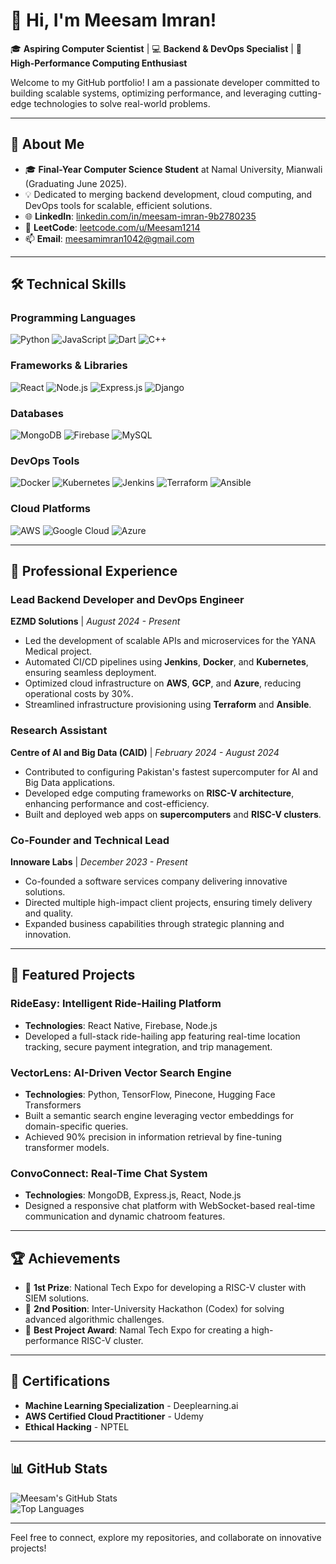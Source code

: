 # 👋 Hi, I'm Meesam Imran!

🎓 **Aspiring Computer Scientist** | 💻 **Backend & DevOps Specialist** | 🚀 **High-Performance Computing Enthusiast**

Welcome to my GitHub portfolio! I am a passionate developer committed to building scalable systems, optimizing performance, and leveraging cutting-edge technologies to solve real-world problems.

---

## 🌟 About Me

- 🎓 **Final-Year Computer Science Student** at Namal University, Mianwali (Graduating June 2025).
- 💡 Dedicated to merging backend development, cloud computing, and DevOps tools for scalable, efficient solutions.
- 🌐 **LinkedIn**: [linkedin.com/in/meesam-imran-9b2780235](https://www.linkedin.com/in/meesam-imran-9b2780235/)
- 🧠 **LeetCode**: [leetcode.com/u/Meesam1214](https://leetcode.com/u/Meesam1214/)
- 📫 **Email**: [meesamimran1042@gmail.com](mailto:meesamimran1042@gmail.com)

---

## 🛠️ Technical Skills

### Programming Languages

![Python](https://img.shields.io/badge/-Python-3776AB?style=flat&logo=python&logoColor=white) ![JavaScript](https://img.shields.io/badge/-JavaScript-F7DF1E?style=flat&logo=javascript&logoColor=black) ![Dart](https://img.shields.io/badge/-Dart-0175C2?style=flat&logo=dart&logoColor=white) ![C++](https://img.shields.io/badge/-C++-00599C?style=flat&logo=cplusplus&logoColor=white)

### Frameworks & Libraries

![React](https://img.shields.io/badge/-React-61DAFB?style=flat&logo=react&logoColor=black) ![Node.js](https://img.shields.io/badge/-Node.js-339933?style=flat&logo=node.js&logoColor=white) ![Express.js](https://img.shields.io/badge/-Express.js-000000?style=flat&logo=express&logoColor=white) ![Django](https://img.shields.io/badge/-Django-092E20?style=flat&logo=django&logoColor=white)

### Databases

![MongoDB](https://img.shields.io/badge/-MongoDB-47A248?style=flat&logo=mongodb&logoColor=white) ![Firebase](https://img.shields.io/badge/-Firebase-FFCA28?style=flat&logo=firebase&logoColor=black) ![MySQL](https://img.shields.io/badge/-MySQL-4479A1?style=flat&logo=mysql&logoColor=white)

### DevOps Tools

![Docker](https://img.shields.io/badge/-Docker-2496ED?style=flat&logo=docker&logoColor=white) ![Kubernetes](https://img.shields.io/badge/-Kubernetes-326CE5?style=flat&logo=kubernetes&logoColor=white) ![Jenkins](https://img.shields.io/badge/-Jenkins-D24939?style=flat&logo=jenkins&logoColor=white) ![Terraform](https://img.shields.io/badge/-Terraform-623CE4?style=flat&logo=terraform&logoColor=white) ![Ansible](https://img.shields.io/badge/-Ansible-EE0000?style=flat&logo=ansible&logoColor=white)

### Cloud Platforms

![AWS](https://img.shields.io/badge/-AWS-232F3E?style=flat&logo=amazon-aws&logoColor=white) ![Google Cloud](https://img.shields.io/badge/-Google%20Cloud-4285F4?style=flat&logo=google-cloud&logoColor=white) ![Azure](https://img.shields.io/badge/-Azure-0078D4?style=flat&logo=microsoft-azure&logoColor=white)

---

## 💼 Professional Experience

### Lead Backend Developer and DevOps Engineer  
**EZMD Solutions** | *August 2024 - Present*

- Led the development of scalable APIs and microservices for the YANA Medical project.
- Automated CI/CD pipelines using **Jenkins**, **Docker**, and **Kubernetes**, ensuring seamless deployment.
- Optimized cloud infrastructure on **AWS**, **GCP**, and **Azure**, reducing operational costs by 30%.
- Streamlined infrastructure provisioning using **Terraform** and **Ansible**.

### Research Assistant  
**Centre of AI and Big Data (CAID)** | *February 2024 - August 2024*

- Contributed to configuring Pakistan's fastest supercomputer for AI and Big Data applications.
- Developed edge computing frameworks on **RISC-V architecture**, enhancing performance and cost-efficiency.
- Built and deployed web apps on **supercomputers** and **RISC-V clusters**.

### Co-Founder and Technical Lead  
**Innoware Labs** | *December 2023 - Present*

- Co-founded a software services company delivering innovative solutions.
- Directed multiple high-impact client projects, ensuring timely delivery and quality.
- Expanded business capabilities through strategic planning and innovation.

---

## 🚀 Featured Projects

### RideEasy: Intelligent Ride-Hailing Platform

- **Technologies**: React Native, Firebase, Node.js
- Developed a full-stack ride-hailing app featuring real-time location tracking, secure payment integration, and trip management.

### VectorLens: AI-Driven Vector Search Engine

- **Technologies**: Python, TensorFlow, Pinecone, Hugging Face Transformers
- Built a semantic search engine leveraging vector embeddings for domain-specific queries.
- Achieved 90% precision in information retrieval by fine-tuning transformer models.

### ConvoConnect: Real-Time Chat System

- **Technologies**: MongoDB, Express.js, React, Node.js
- Designed a responsive chat platform with WebSocket-based real-time communication and dynamic chatroom features.

---

## 🏆 Achievements

- 🥇 **1st Prize**: National Tech Expo for developing a RISC-V cluster with SIEM solutions.
- 🥈 **2nd Position**: Inter-University Hackathon (Codex) for solving advanced algorithmic challenges.
- 🏅 **Best Project Award**: Namal Tech Expo for creating a high-performance RISC-V cluster.

---

## 📜 Certifications

- **Machine Learning Specialization** - Deeplearning.ai
- **AWS Certified Cloud Practitioner** - Udemy
- **Ethical Hacking** - NPTEL

---

## 📊 GitHub Stats

![Meesam's GitHub Stats](https://github-readme-stats.vercel.app/api?username=Meesam-12321&show_icons=true&theme=radical)  
![Top Languages](https://github-readme-stats.vercel.app/api/top-langs/?username=Meesam-12321&layout=compact&theme=radical)

---

Feel free to connect, explore my repositories, and collaborate on innovative projects!

